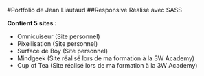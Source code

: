 #Portfolio de Jean Liautaud
##Responsive
Réalisé avec SASS

**Contient 5 sites :**
* Omnicuiseur (Site personnel)
* Pixellisation (Site personnel)
* Surface de Boy (Site personnel)
* Mindgeek (Site réalisé lors de ma formation à la 3W Academy)
* Cup of Tea (Site réalisé lors de ma formation à la 3W Academy)
